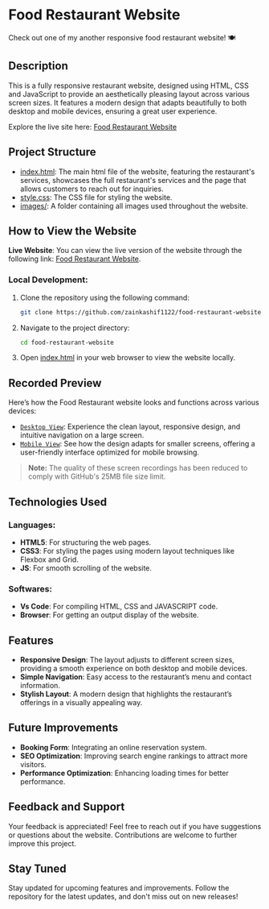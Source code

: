 # Food Restaurant Website

Check out one of my another responsive food restaurant website! 🍽️

## Description
This is a fully responsive restaurant website, designed using HTML, CSS and JavaScript to provide an aesthetically pleasing layout across various screen sizes. It features a modern design that adapts beautifully to both desktop and mobile devices, ensuring a great user experience.

Explore the live site here: [Food Restaurant Website](https://foodrestaurantwebsitebyzk.netlify.app)

## Project Structure
- [index.html](index.html): The main html file of the website, featuring the restaurant's services, showcases the full restaurant's services and the page that allows customers to reach out for inquiries.
- [style.css](style.css): The CSS file for styling the website.
- [images/](images.zip): A folder containing all images used throughout the website.

## How to View the Website
**Live Website**: You can view the live version of the website through the following link: [Food Restaurant Website](https://foodrestaurantwebsitebyzk.netlify.app).

### Local Development:
1. Clone the repository using the following command:
    ```bash
    git clone https://github.com/zainkashif1122/food-restaurant-website.git
    ```
2. Navigate to the project directory:
    ```bash
    cd food-restaurant-website
    ```
3. Open [index.html](index.html) in your web browser to view the website locally.

## Recorded Preview
Here’s how the Food Restaurant website looks and functions across various devices:

- [`Desktop View`](desktopViewScreenRecording.mp4): Experience the clean layout, responsive design, and intuitive navigation on a large screen.
- [`Mobile View`](mobileViewScreenRecording.mp4): See how the design adapts for smaller screens, offering a user-friendly interface optimized for mobile browsing.

> **Note:** The quality of these screen recordings has been reduced to comply with GitHub's 25MB file size limit.

## Technologies Used
### **Languages**:
- **HTML5**: For structuring the web pages.
- **CSS3**: For styling the pages using modern layout techniques like Flexbox and Grid.
- **JS**: For smooth scrolling of the website.

### **Softwares**:
- **Vs Code**: For compiling HTML, CSS and JAVASCRIPT code.
- **Browser**: For getting an output display of the website.

## Features
- **Responsive Design**: The layout adjusts to different screen sizes, providing a smooth experience on both desktop and mobile devices.
- **Simple Navigation**: Easy access to the restaurant’s menu and contact information.
- **Stylish Layout**: A modern design that highlights the restaurant’s offerings in a visually appealing way.

## Future Improvements
- **Booking Form**: Integrating an online reservation system.
- **SEO Optimization**: Improving search engine rankings to attract more visitors.
- **Performance Optimization**: Enhancing loading times for better performance.

## Feedback and Support
Your feedback is appreciated! Feel free to reach out if you have suggestions or questions about the website. Contributions are welcome to further improve this project.

## Stay Tuned
Stay updated for upcoming features and improvements. Follow the repository for the latest updates, and don't miss out on new releases!
